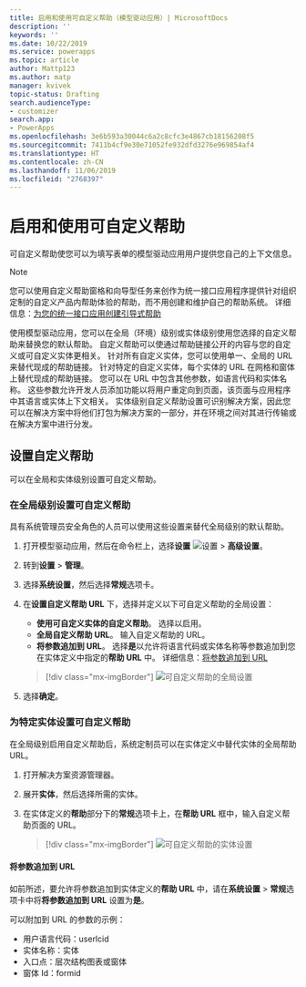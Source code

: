 ```yaml
---
title: 启用和使用可自定义帮助（模型驱动应用）| MicrosoftDocs
description: ''
keywords: ''
ms.date: 10/22/2019
ms.service: powerapps
ms.topic: article
author: Mattp123
ms.author: matp
manager: kvivek
topic-status: Drafting
search.audienceType:
- customizer
search.app:
- PowerApps
ms.openlocfilehash: 3e6b593a30044c6a2c8cfc3e4867cb18156208f5
ms.sourcegitcommit: 7411b4cf9e30e71052fe932dfd3276e969854af4
ms.translationtype: HT
ms.contentlocale: zh-CN
ms.lasthandoff: 11/06/2019
ms.locfileid: "2768397"
---
```

# <a name="enable-and-use-customizable-help"></a>启用和使用可自定义帮助
可自定义帮助使您可以为填写表单的模型驱动应用用户提供您自己的上下文信息。 

> [!NOTE]
> 您可以使用自定义帮助窗格和向导型任务来创作为统一接口应用程序提供针对组织定制的自定义产品内帮助体验的帮助，而不用创建和维护自己的帮助系统。 详细信息：[为您的统一接口应用创建引导式帮助](../common-data-service/create-custom-help-pages.md)

使用模型驱动应用，您可以在全局（环境）级别或实体级别使用您选择的自定义帮助来替换您的默认帮助。 自定义帮助可以使通过帮助链接公开的内容与您的自定义或可自定义实体更相关。 针对所有自定义实体，您可以使用单一、全局的 URL 来替代现成的帮助链接。 针对特定的自定义实体，每个实体的 URL 在网格和窗体上替代现成的帮助链接。 您可以在 URL 中包含其他参数，如语言代码和实体名称。 这些参数允许开发人员添加功能以将用户重定向到页面，该页面与应用程序中其语言或实体上下文相关。 实体级别自定义帮助设置可识别解决方案，因此您可以在解决方案中将他们打包为解决方案的一部分，并在环境之间对其进行传输或在解决方案中进行分发。 

## <a name="set-up-customizable-help"></a>设置自定义帮助
可以在全局和实体级别设置可自定义帮助。 

### <a name="set-customizable-help-at-the-global-level"></a>在全局级别设置可自定义帮助
具有系统管理员安全角色的人员可以使用这些设置来替代全局级别的默认帮助。 
1. 打开模型驱动应用，然后在命令栏上，选择**设置** ![设置](../model-driven-apps/media/powerapps-gear.png) > **高级设置**。
2. 转到**设置** > **管理**。
3. 选择**系统设置**，然后选择**常规**选项卡。 
4. 在**设置自定义帮助 URL** 下，选择并定义以下可自定义帮助的全局设置： 
     - **使用可自定义实体的自定义帮助**。 选择以启用。  
     - **全局自定义帮助 URL**。 输入自定义帮助的 URL。 
     - **将参数追加到 URL**。 选择**是**以允许将语言代码或实体名称等参数追加到您在实体定义中指定的**帮助 URL** 中。 详细信息：[将参数追加到 URL](#append-parameters-to-url)  

    > [!div class="mx-imgBorder"] 
    > ![可自定义帮助的全局设置](media/customizable-help-global-setting.png)

5. 选择**确定**。

### <a name="set-customizable-help-for-a-specific-entity"></a>为特定实体设置可自定义帮助
在全局级别启用自定义帮助后，系统定制员可以在实体定义中替代实体的全局帮助 URL。 

1. 打开解决方案资源管理器。
2. 展开**实体**，然后选择所需的实体。 
3. 在实体定义的**帮助**部分下的**常规**选项卡上，在**帮助 URL** 框中，输入自定义帮助页面的 URL。 

    > [!div class="mx-imgBorder"] 
    > ![可自定义帮助的实体设置](media/customizable-help-entity-setting.png)

#### <a name="append-parameters-to-url"></a>将参数追加到 URL
如前所述，要允许将参数追加到实体定义的**帮助 URL** 中，请在**系统设置** > **常规**选项卡中将**将参数追加到 URL** 设置为**是**。 

可以附加到 URL 的参数的示例：

- 用户语言代码：userlcid
- 实体名称：实体
- 入口点：层次结构图表或窗体
- 窗体 Id：formid


